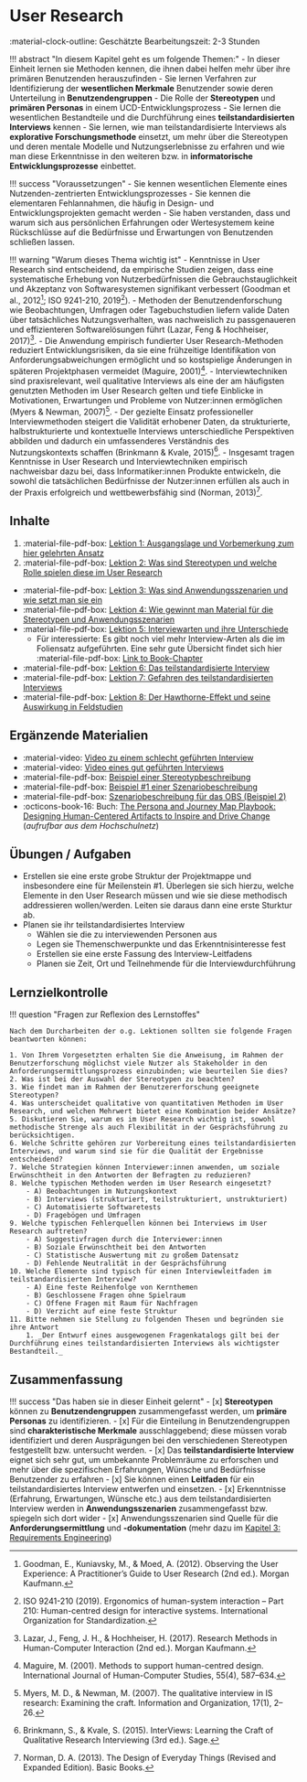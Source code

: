 # User Research

:material-clock-outline: Geschätzte Bearbeitungszeit: 2-3 Stunden  


!!! abstract "In diesem Kapitel geht es um folgende Themen:"
    - In dieser Einheit lernen sie Methoden kennen, die ihnen dabei helfen mehr über ihre primären Benutzenden herauszufinden
    - Sie lernen Verfahren zur Identifizierung der **wesentlichen Merkmale** Benutzender sowie deren Unterteilung in **Benutzendengruppen**
    - Die Rolle der **Stereotypen** und **primären Personas** in einem UCD-Entwicklungsprozess
    - Sie lernen die wesentlichen Bestandteile und die Durchführung eines **teilstandardisierten Interviews** kennen
    - Sie lernen, wie man teilstandardisierte Interviews als **explorative Forschungsmethode** einsetzt, um mehr über die Stereotypen und deren mentale Modelle und Nutzungserlebnisse zu erfahren und wie man diese Erkenntnisse in den weiteren bzw. in **informatorische Entwicklungsprozesse** einbettet.

!!! success "Voraussetzungen"
    - Sie kennen wesentlichen Elemente eines Nutzenden-zentrierten Entwicklungsprozesses
    - Sie kennen die elementaren Fehlannahmen, die häufig in Design- und Entwicklungsprojekten gemacht werden
    - Sie haben verstanden, dass und warum sich aus persönlichen Erfahrungen oder Wertesystemem keine Rückschlüsse auf die Bedürfnisse und Erwartungen von Benutzenden schließen lassen.

!!! warning "Warum dieses Thema wichtig ist"
    - Kenntnisse in User Research sind entscheidend, da empirische Studien zeigen, dass eine systematische Erhebung von Nutzerbedürfnissen die Gebrauchstauglichkeit und Akzeptanz von Softwaresystemen signifikant verbessert (Goodman et al., 2012[^2]; ISO 9241-210, 2019[^3]).
    - Methoden der Benutzendenforschung wie Beobachtungen, Umfragen oder Tagebuchstudien liefern valide Daten über tatsächliches Nutzungsverhalten, was nachweislich zu passgenaueren und effizienteren Softwarelösungen führt (Lazar, Feng & Hochheiser, 2017)[^4].
    - Die Anwendung empirisch fundierter User Research-Methoden reduziert Entwicklungsrisiken, da sie eine frühzeitige Identifikation von Anforderungsabweichungen ermöglicht und so kostspielige Änderungen in späteren Projektphasen vermeidet (Maguire, 2001)[^5].
    - Interviewtechniken sind praxisrelevant, weil qualitative Interviews als eine der am häufigsten genutzten Methoden im User Research gelten und tiefe Einblicke in Motivationen, Erwartungen und Probleme von Nutzer:innen ermöglichen (Myers & Newman, 2007)[^6].
    - Der gezielte Einsatz professioneller Interviewmethoden steigert die Validität erhobener Daten, da strukturierte, halbstrukturierte und kontextuelle Interviews unterschiedliche Perspektiven abbilden und dadurch ein umfassenderes Verständnis des Nutzungskontexts schaffen (Brinkmann & Kvale, 2015)[^1].
    - Insgesamt tragen Kenntnisse in User Research und Interviewtechniken empirisch nachweisbar dazu bei, dass Informatiker:innen Produkte entwickeln, die sowohl die tatsächlichen Bedürfnisse der Nutzer:innen erfüllen als auch in der Praxis erfolgreich und wettbewerbsfähig sind (Norman, 2013)[^7].
<!--
    !!! refs "Literaturverzeichnis"
        1. Brinkmann, S., & Kvale, S. (2015). InterViews: Learning the Craft of Qualitative Research Interviewing (3rd ed.). Sage.
        2. Goodman, E., Kuniavsky, M., & Moed, A. (2012). Observing the User Experience: A Practitioner’s Guide to User Research (2nd ed.). Morgan Kaufmann.
        3. ISO 9241-210 (2019). Ergonomics of human-system interaction – Part 210: Human-centred design for interactive systems. International Organization for Standardization.
        4. Lazar, J., Feng, J. H., & Hochheiser, H. (2017). Research Methods in Human-Computer Interaction (2nd ed.). Morgan Kaufmann.
        5. Maguire, M. (2001). Methods to support human-centred design. International Journal of Human-Computer Studies, 55(4), 587–634.
        6. Myers, M. D., & Newman, M. (2007). The qualitative interview in IS research: Examining the craft. Information and Organization, 17(1), 2–26.
        7. Norman, D. A. (2013). The Design of Everyday Things (Revised and Expanded Edition). Basic Books.
-->
[^1]: Brinkmann, S., & Kvale, S. (2015). InterViews: Learning the Craft of Qualitative Research Interviewing (3rd ed.). Sage.
[^2]: Goodman, E., Kuniavsky, M., & Moed, A. (2012). Observing the User Experience: A Practitioner’s Guide to User Research (2nd ed.). Morgan Kaufmann.
[^3]: ISO 9241-210 (2019). Ergonomics of human-system interaction – Part 210: Human-centred design for interactive systems. International Organization for Standardization.
[^4]: Lazar, J., Feng, J. H., & Hochheiser, H. (2017). Research Methods in Human-Computer Interaction (2nd ed.). Morgan Kaufmann.
[^5]: Maguire, M. (2001). Methods to support human-centred design. International Journal of Human-Computer Studies, 55(4), 587–634.
[^6]: Myers, M. D., & Newman, M. (2007). The qualitative interview in IS research: Examining the craft. Information and Organization, 17(1), 2–26.
[^7]: Norman, D. A. (2013). The Design of Everyday Things (Revised and Expanded Edition). Basic Books.


## Inhalte

1. :material-file-pdf-box: [Lektion 1: Ausgangslage und Vorbemerkung zum hier gelehrten Ansatz]()
2. :material-file-pdf-box: [Lektion 2: Was sind Stereotypen und welche Rolle spielen diese im User Research]()
- :material-file-pdf-box: [Lektion 3: Was sind Anwendungsszenarien und wie setzt man sie ein]()
- :material-file-pdf-box: [Lektion 4: Wie gewinnt man Material für die Stereotypen und Anwendungsszenarien]()
- :material-file-pdf-box: [Lektion 5: Interviewarten und ihre Unterschiede]()
    - Für interessierte: Es gibt noch viel mehr Interview-Arten als die im Foliensatz aufgeführten. Eine sehr gute Übersicht findet sich hier :material-file-pdf-box: [Link to Book-Chapter]()
- :material-file-pdf-box: [Lektion 6: Das teilstandardisierte Interview]()
- :material-file-pdf-box: [Lektion 7: Gefahren des teilstandardisierten Interviews]()
- :material-file-pdf-box: [Lektion 8: Der Hawthorne-Effekt und seine Auswirkung in Feldstudien]()



## Ergänzende Materialien
- :material-video: [Video zu einem schlecht geführten Interview](https://lernen.h-da.de/mod/resource/view.php?id=214390)
- :material-video: [Video eines gut geführten Interviews](https://lernen.h-da.de/mod/resource/view.php?id=214391)
- :material-file-pdf-box: [Beispiel einer Stereotypbeschreibung](https://lernen.h-da.de/mod/resource/view.php?id=215945)
- :material-file-pdf-box: [Beispiel #1 einer Szenariobeschreibung](https://lernen.h-da.de/mod/resource/view.php?id=215946)
- :material-file-pdf-box: [Szenariobeschreibung für das OBS (Beispiel 2)](https://lernen.h-da.de/mod/resource/view.php?id=215947)
- :octicons-book-16: Buch: [The Persona and Journey Map Playbook: Designing Human-Centered Artifacts to Inspire and Drive Change](https://link.springer.com/book/10.1007/979-8-8688-0893-7) (_aufrufbar aus dem Hochschulnetz_)

## Übungen / Aufgaben
- Erstellen sie eine erste grobe Struktur der Projektmappe und insbesondere eine für Meilenstein #1. Überlegen sie sich hierzu, welche Elemente in den User Research müssen und wie sie diese methodisch addressieren wollen/werden. Leiten sie daraus dann eine erste Sturktur ab.
- Planen sie ihr teilstandardisiertes Interview
    - Wählen sie die zu interviewenden Personen aus
    - Legen sie Themenschwerpunkte und das Erkenntnisinteresse fest
    - Erstellen sie eine erste Fassung des Interview-Leitfadens
    - Planen sie Zeit, Ort und Teilnehmende für die Interviewdurchführung



## Lernzielkontrolle

!!! question "Fragen zur Reflexion des Lernstoffes"

    Nach dem Durcharbeiten der o.g. Lektionen sollten sie folgende Fragen beantworten können:

    1. Von Ihrem Vorgesetzten erhalten Sie die Anweisung, im Rahmen der Benutzerforschung möglichst viele Nutzer als Stakeholder in den Anforderungsermittlungsprozess einzubinden; wie beurteilen Sie dies?
    2. Was ist bei der Auswahl der Stereotypen zu beachten?
    3. Wie findet man im Rahmen der Benutzererforschung geeignete Stereotypen?
    4. Was unterscheidet qualitative von quantitativen Methoden im User Research, und welchen Mehrwert bietet eine Kombination beider Ansätze?  
    5. Diskutieren Sie, warum es im User Research wichtig ist, sowohl methodische Strenge als auch Flexibilität in der Gesprächsführung zu berücksichtigen.  
    6. Welche Schritte gehören zur Vorbereitung eines teilstandardisierten Interviews, und warum sind sie für die Qualität der Ergebnisse entscheidend?
    7. Welche Strategien können Interviewer:innen anwenden, um soziale Erwünschtheit in den Antworten der Befragten zu reduzieren?  
    8. Welche typischen Methoden werden im User Research eingesetzt?  
        - A) Beobachtungen im Nutzungskontext  
        - B) Interviews (strukturiert, teilstrukturiert, unstrukturiert)  
        - C) Automatisierte Softwaretests  
        - D) Fragebögen und Umfragen  
    9. Welche typischen Fehlerquellen können bei Interviews im User Research auftreten?  
        - A) Suggestivfragen durch die Interviewer:innen  
        - B) Soziale Erwünschtheit bei den Antworten  
        - C) Statistische Auswertung mit zu großem Datensatz  
        - D) Fehlende Neutralität in der Gesprächsführung  
    10. Welche Elemente sind typisch für einen Interviewleitfaden im teilstandardisierten Interview?  
        - A) Eine feste Reihenfolge von Kernthemen  
        - B) Geschlossene Fragen ohne Spielraum  
        - C) Offene Fragen mit Raum für Nachfragen  
        - D) Verzicht auf eine feste Struktur  
    11. Bitte nehmen sie Stellung zu folgenden Thesen und begründen sie ihre Antwort
        1. _Der Entwurf eines ausgewogenen Fragenkatalogs gilt bei der Durchführung eines teilstandardisierten Interviews als wichtigster Bestandteil._


## Zusammenfassung

!!! success "Das haben sie in dieser Einheit gelernt"
    - [x] **Stereotypen** können zu **Benutzendengruppen** zusammengefasst werden, um **primäre Personas** zu identifizieren.
    - [x] Für die Einteilung in Benutzendengruppen sind **charakteristische Merkmale** ausschlaggebend; diese müssen vorab identifiziert und deren Ausprägungen bei den verschiedenen Stereotypen festgestellt bzw. untersucht werden. 
    - [x] Das **teilstandardisierte Interview** eignet sich sehr gut, um umbekannte Problemräume zu erforschen und mehr über die spezifischen Erfahrungen, Wünsche und Bedürfnisse Benutzender zu erfahren
    - [x] Sie können einen **Leitfaden** für ein teilstandardisiertes Interview entwerfen und einsetzen.
    - [x] Erkenntnisse (Erfahrung, Erwartungen, Wünsche etc.) aus dem teilstandardisierten Interview werden in **Anwendungsszenarien** zusammengefasst bzw. spiegeln sich dort wider
    - [x] Anwendungsszenarien sind Quelle für die **Anforderungsermittlung** und **-dokumentation** (mehr dazu im [Kapitel 3: Requirements Engineering](3_requirements_engineering.md))

<!--
Prompt:
Bitte erstelle mit eine Auflistung mit je einem Satz pro Punkt, warum es für Informatiker:innen wichtig ist, Kenntnisse zu user research, methoden der benutzendenforschung sowie zu interviewtechniken zu haben. Benutze für die Formulierung einen wissenschaftlichen, faktenstarken Stil und gebe auch vollständige Quellen an. Berücksichtige bitte auch einen hohen Praxisbezug.
-->